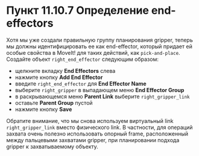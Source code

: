 # Пункт 11.10.7 Определение end-effectors

Хотя мы уже создали правильную группу планирования gripper, теперь мы должны идентифицировать ее как end-effector, который придает ей особые свойства в MoveIt! для таких действий, как `pick-and-place`. Создайте объект `right_end_effector` следующим образом:

* щелкните вкладку **End Effectors** слева
* нажмите кнопку **Add End Effector**
* введите `right_end_effector` для **End Effector Name**
* выберите `right_gripper` в выпадающем меню **End Effector Group**
* в раскрывающемся меню **Parent Link** выберите `right_gripper_link`
* оставьте **Parent Group** пустой
* нажмите кнопку **Save**

Обратите внимание, что мы снова используем виртуальный link `right_gripper_link` вместо физического link. В частности, для операций захвата очень полезно использовать опорный frame, расположенный между пальцевыми захватами gripper, при планировании подхода gripper к захватываемому объекту.

